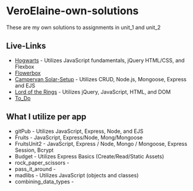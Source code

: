 # VeroElaine-own-solutions
These are my own solutions to assignments in unit_1 and unit_2


## Live-Links
 * [Hogwarts](https://veroelaine.github.io/VeroElaine-own-solutions/Hogwarts/) - Utilizes JavaScript fundamentals, jQuery
HTML/CSS, and Flexbox
 * [Flowerbox](https://veroelaine.github.io/VeroElaine-own-solutions/Flowerbox/)
 * [Campervan Solar-Setup](https://campervan-solar-setup.herokuapp.com/) - Utilizes CRUD, Node.js, Mongoose, Express and EJS
 * [Lord of the Rings](https://veroelaine.github.io/VeroElaine-own-solutions/Lord_of_the_Rings/) - Utilizes jQuery, JavaScript, HTML, and DOM
 * [To_Do](https://veroelaine.github.io/VeroElaine-own-solutions/To_Do_App/)


## What I utilize per app
 * gitPub - Utilizes JavaScript, Express, Node, and EJS
 * Fruits - JavaScript, Express/Node, Mong/Mongoose
 * FruitsUnit2 - JavaScript, Express / Node, Mongo / Mongoose, Express Session, Bcrypt
 * Budget - Utilizes Express Basics (Create/Read/Static Assets)
 * rock_paper_scissors -
 * pass_it_around -
 * madlibs - Utilizes JavaScript (objects and classes)
 * combining_data_types -
